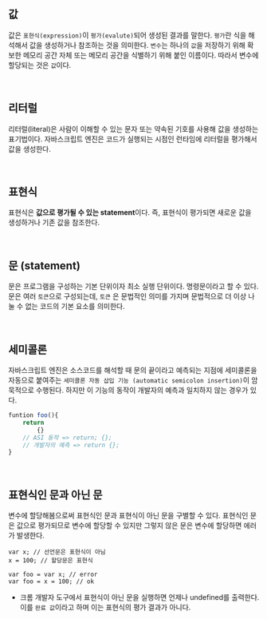 ## 값

값은 `표현식(expression)`이 `평가(evalute)`되어 생성된 결과를 말한다. `평가`란 식을 해석해서 값을 생성하거나 참조하는 것을 의미한다. `변수`는 하나의 `값`을 저장하기 위해 확보한 메모리 공간 자체 또는 메모리 공간을 식별하기 위해 붙인 이름이다. 따라서 변수에 할당되는 것은 `값`이다.

<br/>

## 리터럴

리터럴(literal)은 사람이 이해할 수 있는 문자 또는 약속된 기호를 사용해 값을 생성하는 표기법이다. 자바스크립트 엔진은 코드가 실행되는 시점인 런타임에 리터럴을 평가해서 값을 생성한다.

<br/>

## 표현식

표현식은 **값으로 평가될 수 있는 statement**이다. 즉, 표현식이 평가되면 새로운 값을 생성하거나 기존 값을 참조한다.

<br/>

## 문 (statement)

문은 프로그램을 구성하는 기본 단위이자 최소 실행 단위이다. 명령문이라고 할 수 있다. 문은 여러 `토큰`으로 구성되는데, `토큰` 은 문법적인 의미를 가지며 문법적으로 더 이상 나눌 수 없는 코드의 기본 요소를 의미한다.

<br/>

## 세미콜론

자바스크립트 엔진은 소스코드를 해석할 때 문의 끝이라고 예측되는 지점에 세미콜론을 자동으로 붙여주는 `세미콜론 자동 삽입 기능 (automatic semicolon insertion)`이 암묵적으로 수행된다. 하지만 이 기능의 동작이 개발자의 예측과 일치하지 않는 경우가 있다.

```javascript
funtion foo(){
	return
		{}
	// ASI 동작 => return; {};
	// 개발자의 예측 => return {};
}
```

<br/>

## 표현식인 문과 아닌 문

변수에 할당해봄으로써 표현식인 문과 표현식이 아닌 문을 구별할 수 있다. 표현식인 문은 값으로 평가되므로 변수에 할당할 수 있지만 그렇지 않은 문은 변수에 할당하면 에러가 발생한다.

```
var x; // 선언문은 표현식이 아님
x = 100; // 할당문은 표현식

var foo = var x; // error
var foo = x = 100; // ok
```

- 크롬 개발자 도구에서 표현식이 아닌 문을 실행하면 언제나 undefined를 출력한다. 이를 `완료 값`이라고 하며 이는 표현식의 평가 결과가 아니다.
